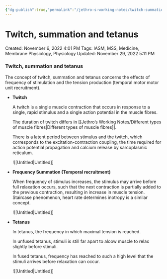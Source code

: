 ```yaml
---
{"dg-publish":true,"permalink":"/jethro-s-working-notes/twitch-summation-and-tetanus/","dgPassFrontmatter":true}
---
```



# Twitch, summation and tetanus

Created: November 6, 2022 4:01 PM
Tags: IASM, MSS, Medicine, Membrane Physiology, Physiology
Updated: November 29, 2022 5:11 PM

### Twitch, summation and tetanus

The concept of twitch, summation and tetanus concerns the effects of frequency of stimulation and the tension production (temporal motor motor unit recruitment).

- ************Twitch************
    
    A twitch is a single muscle contraction that occurs in response to a single, rapid stimulus and a single action potential in the muscle fibres.
    
    The duration of twitch differs in [[Jethro’s Working Notes/Different types of muscle fibres\|Different types of muscle fibres]].
    
    There is a latent period between stimulus and the twitch, which corresponds to the excitation-contraction coupling, the time required for action potential propagation and calcium release by sarcoplasmic reticulum.
    
    ![[Untitled\|Untitled]]
    
- ******************Frequency Summation (Temporal recruitment)******************
    
    When frequency of stimulus increases, the stimulus may arrive before full relaxation occurs, such that the next contraction is partially added to the previous contraction, resulting in increase in muscle tension. Staircase phenomenon, heart rate determines inotropy is a similar concept.
    
    ![[Untitled\|Untitled]]
    
- **************Tetanus**************
    
    In tetanus, the frequency in which maximal tension is reached.
    
    In unfused tetanus, stimuli is still far apart to aloow muscle to relax slightly before stimuli.
    
    In fused tetanus, frequency has reached to such a high level that the stimuli arrives before relaxation can occur.
    
    ![[Untitled\|Untitled]]